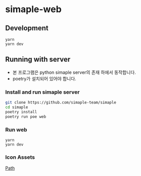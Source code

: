 # simaple-web

## Development

```
yarn
yarn dev
```

## Running with server

- 본 프로그램은 python simaple server의 존재 하에서 동작합니다.
- poetry가 설치되어 있어야 합니다.

### Install and run simaple server

```bash
git clone https://github.com/simaple-team/simaple
cd simaple
poetry install
poetry run poe web
```

### Run web

```
yarn
yarn dev
```

### Icon Assets

[Path](./packages/web/public/icons)

